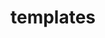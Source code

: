 ---
layout: "category-page"
title: "templates"
description: "Tải Graphic Elements: icon, pattern, UI assets."
permalink: "/category/free/"
image: "/assets/images/affiliates.jpg"
color: "#121826"
---